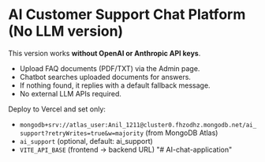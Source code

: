 # AI Customer Support Chat Platform (No LLM version)

This version works **without OpenAI or Anthropic API keys**.

- Upload FAQ documents (PDF/TXT) via the Admin page.
- Chatbot searches uploaded documents for answers.
- If nothing found, it replies with a default fallback message.
- No external LLM APIs required.

Deploy to Vercel and set only:
- `mongodb+srv://atlas_user:Anil_1211@cluster0.fhzodhz.mongodb.net/ai_support?retryWrites=true&w=majority` (from MongoDB Atlas)
- `ai_support` (optional, default: ai_support)
- `VITE_API_BASE` (frontend → backend URL)
"# AI-chat-application" 
